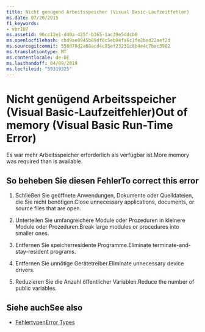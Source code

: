 ```yaml
---
title: Nicht genügend Arbeitsspeicher (Visual Basic-Laufzeitfehler)
ms.date: 07/20/2015
f1_keywords:
- vbrID7
ms.assetid: 96cc12e1-d40a-425f-b365-1ac39e5ddcb0
ms.openlocfilehash: cbd9ae0945b89df8c5eb04fa6c1fe2bed22aef2d
ms.sourcegitcommit: 558d78d2a68acd4c95ef23231c8b4e4c7bac3902
ms.translationtype: MT
ms.contentlocale: de-DE
ms.lasthandoff: 04/09/2019
ms.locfileid: "59319325"
---
```

# <a name="out-of-memory-visual-basic-run-time-error"></a><span data-ttu-id="0d4af-102">Nicht genügend Arbeitsspeicher (Visual Basic-Laufzeitfehler)</span><span class="sxs-lookup"><span data-stu-id="0d4af-102">Out of memory (Visual Basic Run-Time Error)</span></span>
<span data-ttu-id="0d4af-103">Es war mehr Arbeitsspeicher erforderlich als verfügbar ist.</span><span class="sxs-lookup"><span data-stu-id="0d4af-103">More memory was required than is available.</span></span>  
  
## <a name="to-correct-this-error"></a><span data-ttu-id="0d4af-104">So beheben Sie diesen Fehler</span><span class="sxs-lookup"><span data-stu-id="0d4af-104">To correct this error</span></span>  
  
1. <span data-ttu-id="0d4af-105">Schließen Sie geöffnete Anwendungen, Dokumente oder Quelldateien, die Sie nicht benötigen.</span><span class="sxs-lookup"><span data-stu-id="0d4af-105">Close unnecessary applications, documents, or source files that are open.</span></span>  
  
2. <span data-ttu-id="0d4af-106">Unterteilen Sie umfangreichere Module oder Prozeduren in kleinere Module oder Prozeduren.</span><span class="sxs-lookup"><span data-stu-id="0d4af-106">Break large modules or procedures into smaller ones.</span></span>  
  
3. <span data-ttu-id="0d4af-107">Entfernen Sie speicherresidente Programme.</span><span class="sxs-lookup"><span data-stu-id="0d4af-107">Eliminate terminate-and-stay-resident programs.</span></span>  
  
4. <span data-ttu-id="0d4af-108">Entfernen Sie unnötige Gerätetreiber.</span><span class="sxs-lookup"><span data-stu-id="0d4af-108">Eliminate unnecessary device drivers.</span></span>  
  
5. <span data-ttu-id="0d4af-109">Reduzieren Sie die Anzahl öffentlicher Variablen.</span><span class="sxs-lookup"><span data-stu-id="0d4af-109">Reduce the number of public variables.</span></span>  
  
## <a name="see-also"></a><span data-ttu-id="0d4af-110">Siehe auch</span><span class="sxs-lookup"><span data-stu-id="0d4af-110">See also</span></span>

- [<span data-ttu-id="0d4af-111">Fehlertypen</span><span class="sxs-lookup"><span data-stu-id="0d4af-111">Error Types</span></span>](../../visual-basic/programming-guide/language-features/error-types.md)

